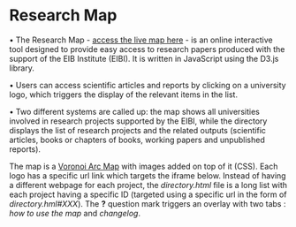 # Research Map

•	The Research Map - [access the live map here](http://institute.eib.org/map/map.html) - is an online interactive tool designed to provide easy access to research papers produced with the support of the EIB Institute (EIBI). It is written in JavaScript using the D3.js library.

•	Users can access scientific articles and reports by clicking on a university logo, which triggers the display of the relevant items in the list.

•	Two different systems are called up: the map shows all universities involved in research projects supported by the EIBI, while the directory displays the list of research projects and the related outputs (scientific articles, books or chapters of books, working papers and unpublished reports).

The map is a [Voronoi Arc Map](https://gist.github.com/mbostock/7608400) with images added on top of it (CSS). Each logo has a specific url link which targets the iframe below. Instead of having a different webpage for each project, the *directory.html* file is a long list with each project having a specific ID (targeted using a specific url in the form of *directory.hml#XXX*). The **?** question mark triggers an overlay with two tabs : *how to use the map* and *changelog*.

